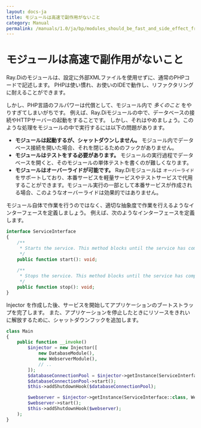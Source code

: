 ```yaml
---
layout: docs-ja
title: モジュールは高速で副作用がないこと
category: Manual
permalink: /manuals/1.0/ja/bp/modules_should_be_fast_and_side_effect_free.html
---
```

# モジュールは高速で副作用がないこと

Ray.Diのモジュールは、設定に外部XMLファイルを使用せずに、通常のPHPコードで記述します。
PHPは使い慣れ、お使いのIDEで動作し、リファクタリングに耐えることができます。

しかし、PHP言語のフルパワーは代償として、モジュール内で _多くのこと_ をやりすぎてしまいがちです。
例えば、Ray.Diモジュールの中で、データベースの接続やHTTPサーバーの起動をすることです。
しかし、それはやめましょう。このような処理をモジュールの中で実行するには以下の問題があります。

* **モジュールは起動するが、シャットダウンしません。** モジュール内でデータベース接続を開いた場合、それを閉じるためのフックがありません。
* **モジュールはテストをする必要があります。** モジュールの実行過程でデータベースを開くと、そのモジュールの単体テストを書くのが難しくなります。
* **モジュールはオーバーライドが可能です。** Ray.Diモジュールは `オーバーライド` をサポートしており、本番サービスを軽量サービスやテストサービスで代用することができます。モジュール実行の一部として本番サービスが作成される場合、このようなオーバーライドは効果的ではありません。

モジュール自体で作業を行うのではなく、適切な抽象度で作業を行えるようなインターフェースを定義しましょう。
例えば、次のようなインターフェースを定義します。

```php
interface ServiceInterface
{
    /**
     * Starts the service. This method blocks until the service has completely started.
     */
    public function start(): void;
    
    /**
     * Stops the service. This method blocks until the service has completely shut down.
     */
    public function stop(): void;
}
```

Injector を作成した後、サービスを開始してアプリケーションのブートストラップを完了します。
また、アプリケーションを停止したときにリソースをきれいに解放するために、シャットダウンフックを追加します。

```php
class Main
{
    public function __invoke()
        $injector = new Injector([
            new DatabaseModule(),
            new WebserverModule(),
            // ..
        ]);
        $databaseConnectionPool = $injector->getInstance(ServiceInterface::class, DatabaseService::class);
        $databaseConnectionPool->start();
        $this->addShutdownHook($databaseConnectionPool);

        $webserver = $injector->getInstance(ServiceInterface::class, WebserverService::class);
        $webserver->start();
        $this->addShutdownHook($webserver);
    );
}
```
